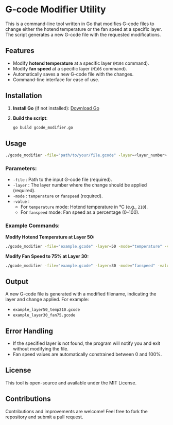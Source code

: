# G-code Modifier Utility

This is a command-line tool written in Go that modifies G-code files to change either the hotend temperature or the fan speed at a specific layer. The script generates a new G-code file with the requested modifications.

## Features
- Modify **hotend temperature** at a specific layer (`M104` command).
- Modify **fan speed** at a specific layer (`M106` command).
- Automatically saves a new G-code file with the changes.
- Command-line interface for ease of use.

## Installation

1. **Install Go** (if not installed):
   [Download Go](https://golang.org/dl/)
   
2. **Build the script**:
   ```sh
   go build gcode_modifier.go
   ```

## Usage

```sh
./gcode_modifier -file="path/to/your/file.gcode" -layer=<layer_number> -mode=<temperature|fanspeed> -value=<temperature_or_fan_speed>
```

### Parameters:
- `-file` : Path to the input G-code file (required).
- `-layer` : The layer number where the change should be applied (required).
- `-mode` : `temperature` or `fanspeed` (required).
- `-value` :
  - For `temperature` mode: Hotend temperature in °C (e.g., `210`).
  - For `fanspeed` mode: Fan speed as a percentage (0–100).

### Example Commands:

**Modify Hotend Temperature at Layer 50:**
```sh
./gcode_modifier -file="example.gcode" -layer=50 -mode="temperature" -value=210
```

**Modify Fan Speed to 75% at Layer 30:**
```sh
./gcode_modifier -file="example.gcode" -layer=30 -mode="fanspeed" -value=75
```

## Output
A new G-code file is generated with a modified filename, indicating the layer and change applied. For example:
- `example_layer50_temp210.gcode`
- `example_layer30_fan75.gcode`

## Error Handling
- If the specified layer is not found, the program will notify you and exit without modifying the file.
- Fan speed values are automatically constrained between 0 and 100%.

## License
This tool is open-source and available under the MIT License.

## Contributions
Contributions and improvements are welcome! Feel free to fork the repository and submit a pull request.
